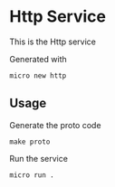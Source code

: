 # Http Service

This is the Http service

Generated with

```
micro new http
```

## Usage

Generate the proto code

```
make proto
```

Run the service

```
micro run .
```